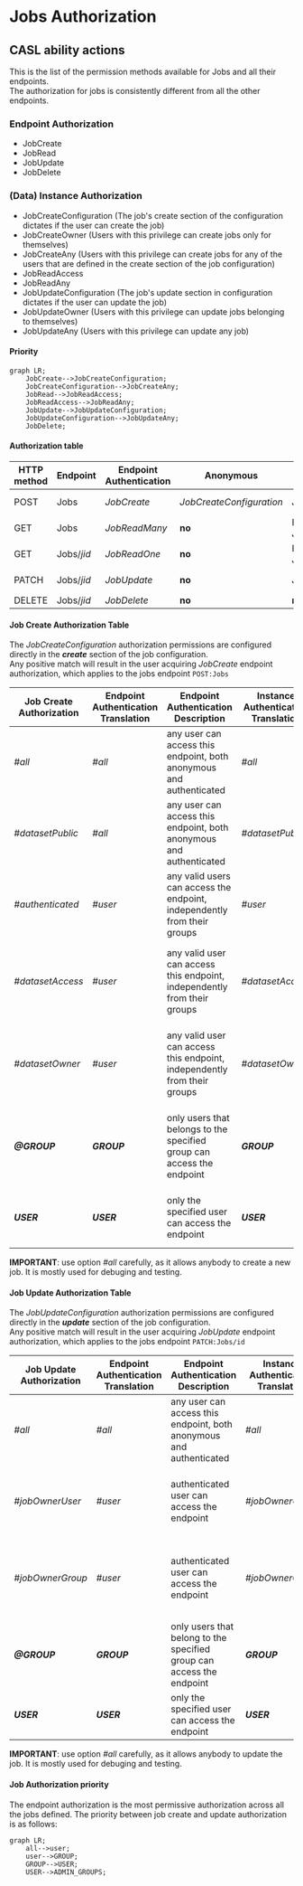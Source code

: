 # Jobs Authorization
## CASL ability actions
This is the list of the permission methods available for Jobs and all their endpoints.  
The authorization for jobs is consistently different from all the other endpoints.

### Endpoint Authorization
- JobCreate
- JobRead
- JobUpdate
- JobDelete

### (Data) Instance Authorization
- JobCreateConfiguration (The job's create section of the configuration dictates if the user can create the job)
- JobCreateOwner (Users with this privilege can create jobs only for themselves)
- JobCreateAny (Users with this privilege can create jobs for any of the users that are defined in the create section of the job configuration)
- JobReadAccess
- JobReadAny
- JobUpdateConfiguration (The job's update section in configuration dictates if the user can update the job)
- JobUpdateOwner (Users with this privilege can update jobs belonging to themselves)
- JobUpdateAny (Users with this privilege can update any job)

#### Priority
```mermaid
graph LR;
    JobCreate-->JobCreateConfiguration;
    JobCreateConfiguration-->JobCreateAny;
    JobRead-->JobReadAccess;
    JobReadAccess-->JobReadAny;
    JobUpdate-->JobUpdateConfiguration;
    JobUpdateConfiguration-->JobUpdateAny;
    JobDelete;
```

#### Authorization table
| HTTP method | Endpoint | Endpoint Authentication | Anonymous | Authenticated | Create Jobs Groups | Update Jobs Groups | Admin Groups | Delete Groups |
| -------- | ------- | ------- | ------- | ------- | ------- | ------- | ------- | ------- |
| POST | Jobs | _JobCreate_ | _JobCreateConfiguration_ | _JobCreateConfiguration_ | Any<br>_JobsCreateOwner_ | __no__ | Any<br>_JobsCreateAny_ | __no__ |
| GET | Jobs | _JobReadMany_ | __no__ | Has Access<br>_JobReadAccess_ | Has Access<br>_JobReadAccess_ |  __no__  | Any<br>_JobReadAny_ | __no__ |
| GET | Jobs/_jid_ | _JobReadOne_ | __no__ | Has Access<br>_JobReadAccess_ | Has Access<br>_JobReadAccess_ |  __no__  | Any<br>_JobReadAny_ | __no__ |
| PATCH | Jobs/_jid_  | _JobUpdate_ | __no__ | _JobUpdateConfiguration_ | __no__ | Owner<br>_JobUpdateOwner_ | Any<br>_JobUpdateAny_ | __no__ |
| DELETE | Jobs/_jid_ | _JobDelete_ | __no__ | __no__ | __no__ | __no__ | __no__ | __no__ |

#### Job Create Authorization Table
The _JobCreateConfiguration_ authorization permissions are configured directly in the __*create*__ section of the job configuration.  
Any positive match will result in the user acquiring _JobCreate_ endpoint authorization, which applies to the jobs endpoint `POST:Jobs` 
  
| Job Create Authorization | Endpoint Authentication Translation | Endpoint Authentication Description | Instance Authentication Translation | Instance Authentication Description |
| --- | --- | --- | --- | --- |
| _#all_ | _#all_ | any user can access this endpoint, both anonymous and authenticated | _#all_ | Any user can create this instance of the job |
| _#datasetPublic_ | _#all_ | any user can access this endpoint, both anonymous and authenticated | _#datasetPublic_ | the job instance will be created only if all the datasets listed are __public__ |
| _#authenticated_ | _#user_ | any valid users can access the endpoint, independently from their groups | _#user_ | any valid users can create this instance of the job |
| _#datasetAccess_ | _#user_ | any valid user can access this endpoint, independently from their groups | _#datasetAccess_ | the job instance will be created only if the user has access to all the datasets listed |
| _#datasetOwner_ | _#user_ | any valid user can access this endpoint, independently from their groups | _#datasetOwner_ | the job instance will be created only if the user is part of all the datasets' owner group |
| __*@GROUP*__ | __*GROUP*__ | only users that belongs to the specified group can access the endpoint | __*GROUP*__ | the job instance will be created only if the user belongs to the group specified |
| __*USER*__ | __*USER*__ | only the specified user can access the endpoint | __*USER*__ | the job instance can be created only by the user indicated |

__IMPORTANT__: use option _#all_ carefully, as it allows anybody to create a new job. It is mostly used for debuging and testing.

#### Job Update Authorization Table
The _JobUpdateConfiguration_ authorization permissions are configured directly in the __*update*__ section of the job configuration.  
Any positive match will result in the user acquiring  _JobUpdate_ endpoint authorization, which applies to the jobs endpoint `PATCH:Jobs/id` 
  
| Job Update Authorization | Endpoint Authentication Translation | Endpoint Authentication Description | Instance Authentication Translation | Instance Authentication Description |
| --- | --- | --- | --- | --- |
| _#all_ | _#all_ | any user can access this endpoint, both anonymous and authenticated | _#all_ | Any user can update this job instance |
| _#jobOwnerUser_ | _#user_ | authenticated user can access the endpoint | _#jobOwnerUser_ | only the user that is listed in field _ownerUser_ can perform the update |
| _#jobOwnerGroup_ | _#user_ | authenticated user can access the endpoint | _#jobOwnerGroup_ | any user that belongs to the group listed in field _ownerGroup_ can perform the update |
| __*@GROUP*__ | __*GROUP*__ | only users that belong to the specified group can access the endpoint | __*GROUP*__ | the job can be updated only by users who belong to the group specified |
| __*USER*__ | __*USER*__ | only the specified user can access the endpoint | __*USER*__ | the job can be updated only by the user indicated |

__IMPORTANT__: use option _#all_ carefully, as it allows anybody to update the job. It is mostly used for debuging and testing.

#### Job Authorization priority
The endpoint authorization is the most permissive authorization across all the jobs defined.
The priority between job create and update authorization is as follows:

```mermaid
graph LR;
    all-->user;
    user-->GROUP;
    GROUP-->USER;
    USER-->ADMIN_GROUPS;
```
